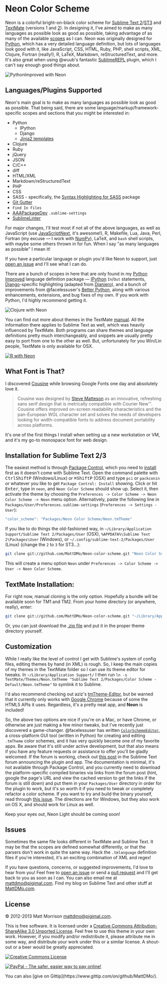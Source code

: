 # Neon Color Scheme

Neon is a colorful bright-on-black color scheme for [Sublime Text 2](http://www.sublimetext.com/2)/[ST3](http://www.sublimetext.com/3) and [TextMate](http://www.macromates.com) (versions 1 and [2](https://github.com/textmate/textmate)). In designing it, I've aimed to make as many languages as possible look as good as possible, taking advantage of as many of the available [scopes](http://docs.sublimetext.info/en/latest/extensibility/syntaxdefs.html#scopes) as I can. Neon was originally designed for [Python](http://www.python.org), which has a very detailed language definition, but lots of languages look good with it, like JavaScript, CSS, HTML, Ruby, PHP, shell scripts, XML, Clojure, Fortran (really!), R, LaTeX, Markdown, reStructuredText, and more. It's also great when using @wuub's fantastic [SublimeREPL](https://github.com/wuub/SublimeREPL) plugin, which I can't say enough good things about. 

![PythonImproved with Neon](http://pigimal.com/img/github/python.png)

## Languages/Plugins Supported

Neon's main goal is to make as many languages as possible look as good as possible. That being said, there are some language/markup/framework-specific scopes and sections that you might be interested in:

* Python
    * IPython
    * Django
    * [Jinja2 templates](https://github.com/mitsuhiko/jinja2-tmbundle)
* Clojure
* Ruby
* jQuery
* JSON
* C/C++
* diff
* HTML/XML
* Markdown/reStructuredText
* PHP
* CSS
* SASS - specifically, the [Syntax Highlighting for SASS](https://sublime.wbond.net/packages/Syntax%20Highlighting%20for%20Sass) package
* [Git Gutter](https://sublime.wbond.net/packages/GitGutter)
* `Find In Files`
* [AAAPackageDev](https://sublime.wbond.net/packages/AAAPackageDev) `.sublime-settings`
* [SublimeLinter](https://sublime.wbond.net/packages/SublimeLinter)

For major changes, I'll test most if not all of the above languages, as well as JavaScript (use [JavaScriptNext](https://sublime.wbond.net/packages/JavaScriptNext%20-%20ES6%20Syntax), it's awesome!), R, Makefile, Lua, Java, Perl, Fortran (my excuse &mdash; I work with [NumPy](http://www.numpy.org)), LaTeX, and `bash` shell scripts, with maybe some others thrown in for fun. When I say "as many languages as possible" I mean it!

If you have a particular language or plugin you'd like Neon to support, just [open an issue](https://github.com/MattDMo/Neon-color-scheme/issues/new) and I'll see what I can do.

There are a bunch of scopes in here that are only found in my [Python Improved](https://sublime.wbond.net/packages/Python%20Improved) language definition package &mdash; [IPython](http://www.ipython.org) `In`/`Out` statements, [Django](http://djangoproject.org)-specific highlighting (adapted from [Djaniero](https://github.com/squ1b3r/Djaneiro)), and a bunch of improvements from @facelessuser's [Better Python](https://github.com/facelessuser/sublime-languages/tree/master/Better%20Python), along with various enhancements, extensions, and bug fixes of my own. If you work with Python, I'd highly recommend getting it.

![Clojure with Neon](http://pigimal.com/img/github/clojure.png)

You can find out more about themes in the TextMate [manual](http://manual.macromates.com/en/themes). All the information there applies to Sublime Text as well, which was heavily influenced by TextMate. Both programs can share themes and language definitions pretty much interchangeably, and snippets are usually pretty easy to port from one to the other as well. But, unfortunately for you Win/Lin people, TextMate is only available for OSX.

[![R with Neon](http://pigimal.com/img/github/R.png)](https://github.com/randy3k/Enhanced-R)

## What Font is That?
I discovered [Cousine](http://www.google.com/fonts/specimen/Cousine) while browsing Google Fonts one day and absolutely love it. 

> Cousine was designed by [Steve Matteson](https://profiles.google.com/107777320916704234605/about) as an innovative, refreshing sans serif design that is metrically compatible with Courier New™. Cousine offers improved on-screen readability characteristics and the pan-European WGL character set and solves the needs of developers looking for width-compatible fonts to address document portability across platforms.

It's one of the first things I install when setting up a new workstation or VM, and it's my go-to monospace font for web design.

## Installation for Sublime Text 2/3
The easiest method is through [Package Control](https://sublime.wbond.net/), which you need to [install](https://sublime.wbond.net/installation) first as it doesn't come with Sublime Text. Open the command palette with <kbd>Ctrl</kbd><kbd>Shift</kbd><kbd>P</kbd> (Windows/Linux) or <kbd>⌘</kbd><kbd>Shift</kbd><kbd>P</kbd> (OSX) and type `pci` or `packconin` or whatever you like to get `Package Control: Install` showing. Click or hit <kbd>Enter</kbd>, type in `neon`, and `Neon Color Scheme` should show up. Select it, then activate the theme by choosing the `Preferences -> Color Scheme -> Neon Color Scheme -> Neon` menu option. Alternatively, paste the following line in `Packages/User/Preferences.sublime-settings` (`Preferences -> Settings - User`):

```js
"color_scheme": "Packages/Neon Color Scheme/Neon.tmTheme"
```

If you like to do things the old-fashioned way, in `~/Library/Application Support/Sublime Text 2/Packages/User` (OSX), `%APPDATA%\Sublime Text 2\Packages\User` (Windows), or `~/.config/sublime-text-2/Packages/User` (Linux) (change the `2` to `3` for ST3...):

```bash
git clone git://github.com/MattDMo/Neon-color-scheme.git "Neon Color Scheme"
```

This will create a menu option `Neon` under `Preferences -> Color Scheme -> User -> Neon Color Scheme`.


## TextMate Installation:
For right now, manual cloning is the only option. Hopefully a bundle will be available soon for TM1 and TM2. From your home directory (or anywhere, really), enter:

```bash    
git clone git://github.com/MattDMo/Neon-color-scheme.git "~/Library/Application Support/TextMate/Themes"
```

Or, you can just download the [.zip file](https://github.com/MattDMo/Neon-color-scheme/archive/master.zip) and put it in the proper theme directory yourself.


## Customization

While I really like the level of control I get with Sublime's system of config files, editing themes by hand (in XML) is rough. So, I keep the main copies of my themes in the TextMate folder so I can use its theme editor for tweaks. In `~/Library/Application Support/` I then run `ln -s TextMate/Themes/Neon.tmTheme "Sublime Text 2/Packages/Color Scheme - Default/Neon.tmTheme"` to symlink it to Sublime.

I'd also recommend checking out aziz's [tmTheme-Editor](http://tmtheme-editor.herokuapp.com/#/Neon), but be warned that it currently only works with [Google Chrome](https://www.google.com/chrome/) because of some the HTML5 APIs it uses. Regardless, it's a pretty neat app, and **Neon** is included!

So, the above two options are nice if you're on a Mac, or have Chrome, or otherwise are just making a few minor tweaks, but I've recently just discovered a game-changer. @facelessuser has written [`ColorSchemeEditor`](https://github.com/facelessuser/ColorSchemeEditor), a cross-platform GUI tool (written in Python) for creating and editing `.tmTheme` color schemes, and it has very quickly become one of my favorite apps. Be aware that it's still under active development, but that also means if you have any feature requests or assistance to offer you'll be gladly welcomed. If the forum is working, check out [this post](www.sublimetext.com/forum/viewtopic.php?f=5&t=11819) in the Sublime Text forum announcing the plugin and app. The documentation is minimal, it's not available through Package Control, and you currently need to download the platform-specific compiled binaries via links from the forum post (hint, google the page's URL and view the cached version to get the links if the forum is still down) and put them in your `Packages/User` directory in order for the plugin to work, but it's so worth it if you need to tweak or completely refactor a color scheme. If you want to try and build the binary yourself, read through [this issue](https://github.com/facelessuser/ColorSchemeEditor/issues/11). The directions are for Windows, but they also work on OS X, and should work for Linux as well.

Keep your eyes out, Neon Light should be coming soon!


## Issues
Sometimes the same file looks different in TextMate and Sublime Text. It may be that the scopes are defined somewhat differently, or that the parsers don't work in quite the same way. Hack the `.tmlanguage` definition files if you're interested, it's an exciting combination of XML and regex!

If you have questions, concerns, or suggested improvements, I'd love to hear from you! Feel free to [open an issue](https://github.com/MattDMo/Neon-sublime-theme/issues/new) or send a [pull request](https://github.com/MattDMo/Neon-sublime-theme/compare/) and I'll get back to you as soon as I can. You can also email me at <mattdmo@pigimal.com>. Find my blog on Sublime Text and other stuff at [MattDMo.com](http://mattdmo.com).


## License

&copy; 2012-2013 Matt Morrison <mattdmo@pigimal.com>.

This is free software. It is licensed under a <a rel="license" href="http://creativecommons.org/licenses/by-sa/3.0/">Creative Commons Attribution-ShareAlike 3.0 Unported License</a>. Feel free to use this theme in your own work. However, if you modify and/or redistribute it, please attribute me in some way, and distribute your work under this or a similar license. A shout-out or a beer would be greatly appreciated.

<a rel="license" href="http://creativecommons.org/licenses/by-sa/3.0/"><img alt="Creative Commons License" style="border-width:0;align:center" src="http://i.creativecommons.org/l/by-sa/3.0/88x31.png" /></a>

<a href="https://www.paypal.com/cgi-bin/webscr?cmd=_donations&business=R97MGGYES6GAJ&lc=US&item_name=Matthew%20D%2e%20Morrison&item_number=neon%2dsublime%2dtheme&currency_code=USD&bn=PP%2dDonationsBF%3abtn_donate_SM%2egif%3aNonHosted"><img src="https://www.paypalobjects.com/en_US/i/btn/btn_donate_SM.gif" border="0" name="Donate" alt="PayPal - The safer, easier way to pay online!"></a>
<p>
You can also [give on Gittip](https://www.gittip.com/on/github/MattDMo/).
    

